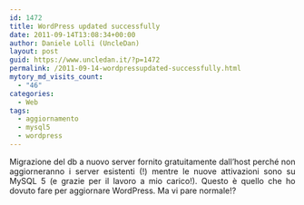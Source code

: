 ```yaml
---
id: 1472
title: WordPress updated successfully
date: 2011-09-14T13:08:34+00:00
author: Daniele Lolli (UncleDan)
layout: post
guid: https://www.uncledan.it/?p=1472
permalink: /2011-09-14-wordpressupdated-successfully.html
mytory_md_visits_count:
  - "46"
categories:
  - Web
tags:
  - aggiornamento
  - mysql5
  - wordpress
---
```

<p style="text-align: justify;">
  Migrazione del db a nuovo server fornito gratuitamente dall&#8217;host perché non aggiorneranno i server esistenti (!) mentre le nuove attivazioni sono su MySQL 5 (e grazie per il lavoro a mio carico!). Questo è quello che ho dovuto fare per aggiornare WordPress. Ma vi pare normale!?
</p>